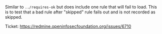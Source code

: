 Similar to `../requires-ok` but does include one rule that will fail
to load. This is to test that a bad rule after "skipped" rule fails
out and is not recorded as skipped.

Ticket: https://redmine.openinfosecfoundation.org/issues/6710
